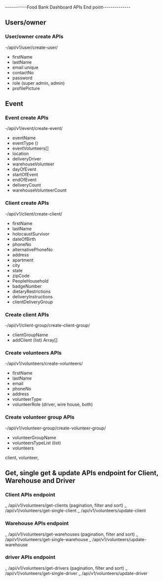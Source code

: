 -----------Food Bank Dashboard APIs End point--------------

## Users/owner

### User/owner create APIs

-/api/v1/user/create-user/

- firstName
- lastName
- email unique
- contactNo
- password
- role (super admin, admin)
- profilePicture

## Event

### Event create APIs

-/api/v1/event/create-event/

- eventName
- eventType ()
- eventVolunteers[]
- location
- deliveryDriver
- warehouseVolunteer
- dayOfEvent
- startOfEvent
- endOfEvent
- deliveryCount
- warehouseVolunteerCount

### Client create APIs

-/api/v1/client/create-client/

- firstName
- lastName
- holocaustSurvivor
- dateOfBirth
- phoneNo
- alternativePhoneNo
- address
- apartment
- city
- state
- zipCode
- PeopleHousehold
- badgeNumber
- dietaryRestrictions
- deliveryInstructions
- clientDeliveryGroup

### Create client APIs

-/api/v1/client-group/create-client-group/

- clientGroupName
- addClient (list) Array[]

### Create volunteers APIs

-/api/v1/volunteers/create-volunteers/

- firstName
- lastName
- email
- phoneNo
- address
- volunteerType
- volunteerRole (driver, wire house, both)

### Create volunteer group APIs

-/api/v1/volunteer-group/create-volunteer-group/

- volunteerGroupName
- volunteersTypeList (list)
- volunteers

client, volunteer,

## Get, single get & update APIs endpoint for Client, Warehouse and Driver

### Client APIs endpoint

_ /api/v1/volunteers/get-clients (pagination, filter and sort)
_ /api/v1/volunteers/get-single-client
\_ /api/v1/volunteers/update-client

### Warehouse APIs endpoint

_ /api/v1/volunteers/get-warehouses (pagination, filter and sort)
_ /api/v1/volunteers/get-single-warehouse
\_ /api/v1/volunteers/update-warehouse

### driver APIs endpoint

_ /api/v1/volunteers/get-drivers (pagination, filter and sort)
_ /api/v1/volunteers/get-single-driver
\_ /api/v1/volunteers/update-driver
